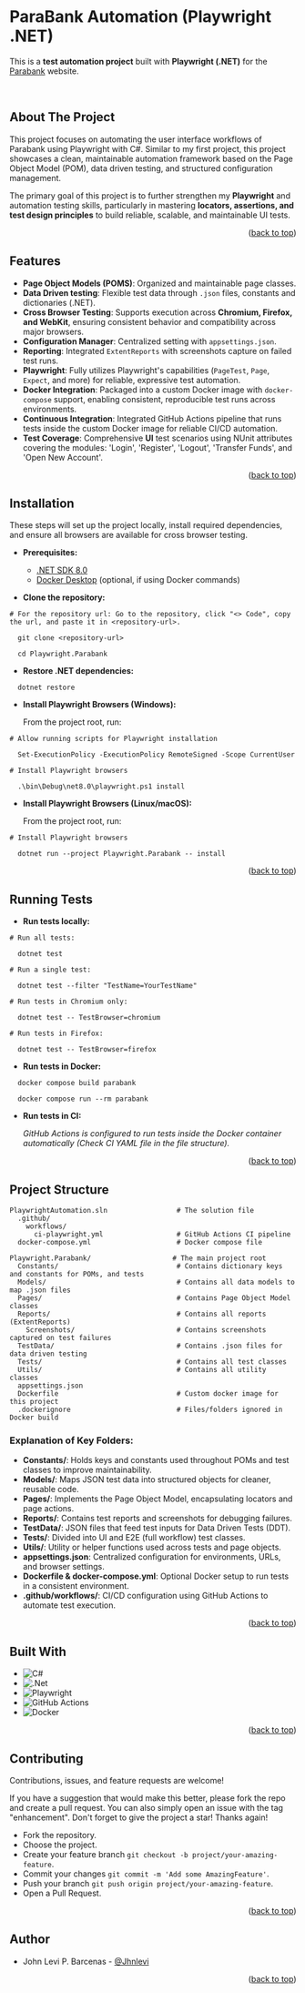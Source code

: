 ﻿<a id="top-read"></a>
# ParaBank Automation (Playwright .NET) 

This is a **test automation project** built with **Playwright (.NET)** for the [Parabank](https://parabank.parasoft.com/parabank/index.htm) website.

<br>

## About The Project

This project focuses on automating the user interface workflows of Parabank using Playwright with C#. Similar to my first project, this project showcases a clean, maintainable automation framework based on the Page Object Model (POM), data driven testing, and structured configuration management.

The primary goal of this project is to further strengthen my **Playwright** and automation testing skills, particularly in mastering **locators, assertions, and test design principles** to build reliable, scalable, and maintainable UI tests.

<p align="right">(<a href="#top-read">back to top</a>)</p>

## Features

- **Page Object Models (POMS)**: Organized and maintainable page classes.
- **Data Driven testing**: Flexible test data through `.json` files, constants and dictionaries (.NET).
- **Cross Browser Testing**: Supports execution across **Chromium, Firefox, and WebKit**, ensuring consistent behavior and compatibility across major browsers.
- **Configuration Manager**: Centralized setting with `appsettings.json`.
- **Reporting**: Integrated `ExtentReports` with screenshots capture on failed test runs.
- **Playwright**: Fully utilizes Playwright's capabilities (`PageTest`, `Page`, `Expect`, and more) for reliable, expressive test automation.
- **Docker Integration**: Packaged into a custom Docker image with `docker-compose` support, enabling consistent, reproducible test runs across environments.
- **Continuous Integration**: Integrated GitHub Actions pipeline that runs tests inside the custom Docker image for reliable CI/CD automation.  
- **Test Coverage**: Comprehensive **UI** test scenarios using NUnit attributes covering the modules: 'Login', 'Register', 'Logout', 'Transfer Funds', and 'Open New Account'.

<p align="right">(<a href="#top-read">back to top</a>)</p>

## Installation

These steps will set up the project locally, install required dependencies, and ensure all browsers are available for cross browser testing.

- **Prerequisites:**
  - [.NET SDK 8.0](https://dotnet.microsoft.com/en-us/download/dotnet/8.0)
  - [Docker Desktop](https://www.docker.com/products/docker-desktop/) (optional, if using Docker commands)

- **Clone the repository:**

```
# For the repository url: Go to the repository, click "<> Code", copy the url, and paste it in <repository-url>.

  git clone <repository-url>

  cd Playwright.Parabank
```

- **Restore .NET dependencies:**

```
  dotnet restore
```

- **Install Playwright Browsers (Windows):**

  From the project root, run:
```
# Allow running scripts for Playwright installation

  Set-ExecutionPolicy -ExecutionPolicy RemoteSigned -Scope CurrentUser

# Install Playwright browsers
  
  .\bin\Debug\net8.0\playwright.ps1 install

```

- **Install Playwright Browsers (Linux/macOS):**

  From the project root, run:
```
# Install Playwright browsers

  dotnet run --project Playwright.Parabank -- install
```

<p align="right">(<a href="#top-read">back to top</a>)</p>

## Running Tests

- **Run tests locally:**

```
# Run all tests:

  dotnet test

# Run a single test:

  dotnet test --filter "TestName=YourTestName"

# Run tests in Chromium only:

  dotnet test -- TestBrowser=chromium

# Run tests in Firefox:
  
  dotnet test -- TestBrowser=firefox
```

- **Run tests in Docker:**

```
  docker compose build parabank

  docker compose run --rm parabank
```

- **Run tests in CI:**

  *GitHub Actions is configured to run tests inside the Docker container automatically (Check CI YAML file in the file structure).*

<p align="right">(<a href="#top-read">back to top</a>)</p>

## Project Structure

```
PlaywrightAutomation.sln                 # The solution file
  .github/
    workflows/
      ci-playwright.yml                  # GitHub Actions CI pipeline
  docker-compose.yml                     # Docker compose file 

Playwright.Parabank/                    # The main project root
  Constants/                             # Contains dictionary keys and constants for POMs, and tests
  Models/                                # Contains all data models to map .json files
  Pages/                                 # Contains Page Object Model classes
  Reports/                               # Contains all reports (ExtentReports)
    Screenshots/                         # Contains screenshots captured on test failures
  TestData/                              # Contains .json files for data driven testing
  Tests/                                 # Contains all test classes
  Utils/                                 # Contains all utility classes
  appsettings.json 
  Dockerfile                             # Custom docker image for this project
  .dockerignore                          # Files/folders ignored in Docker build
```

### Explanation of Key Folders:

- **Constants/**: Holds keys and constants used throughout POMs and test classes to improve maintainability.
- **Models/**:  Maps JSON test data into structured objects for cleaner, reusable code.
- **Pages/**:  Implements the Page Object Model, encapsulating locators and page actions.
- **Reports/**: Contains test reports and screenshots for debugging failures.
- **TestData/**: JSON files that feed test inputs for Data Driven Tests (DDT).
- **Tests/**: Divided into UI and E2E (full workflow) test classes.
- **Utils/**: Utility or helper functions used across tests and page objects.
- **appsettings.json**: Centralized configuration for environments, URLs, and browser settings.
- **Dockerfile & docker-compose.yml**: Optional Docker setup to run tests in a consistent environment.
- **.github/workflows/**: CI/CD configuration using GitHub Actions to automate test execution.

<p align="right">(<a href="#top-read">back to top</a>)</p>

## Built With

- ![C#](https://img.shields.io/badge/c%23-%23239120.svg?style=for-the-badge&logo=csharp&logoColor=white)
- ![.Net](https://img.shields.io/badge/.NET-5C2D91?style=for-the-badge&logo=.net&logoColor=white)
- ![Playwright](https://img.shields.io/badge/-playwright-%232EAD33?style=for-the-badge&logo=playwright&logoColor=white)
- ![GitHub Actions](https://img.shields.io/badge/github%20actions-%232671E5.svg?style=for-the-badge&logo=githubactions&logoColor=white)
- ![Docker](https://img.shields.io/badge/docker-%230db7ed.svg?style=for-the-badge&logo=docker&logoColor=white)

<p align="right">(<a href="#top-read">back to top</a>)</p>

## Contributing

Contributions, issues, and feature requests are welcome!  

If you have a suggestion that would make this better, please fork the repo and create a pull request. You can also simply open an issue with the tag "enhancement". Don't forget to give the project a star! Thanks again!

- Fork the repository.
- Choose the project.
- Create your feature branch `git checkout -b project/your-amazing-feature`.
- Commit your changes `git commit -m 'Add some AmazingFeature'`.
- Push your branch `git push origin project/your-amazing-feature`.
- Open a Pull Request.

<p align="right">(<a href="#top-read">back to top</a>)</p>

## Author

- John Levi P. Barcenas - [@Jhnlevi](https://github.com/Jhnlevi)

<p align="right">(<a href="#top-read">back to top</a>)</p>